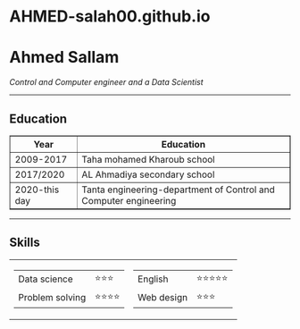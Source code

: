 # AHMED-salah00.github.io
<DOCTYPE html>
<html lang="en" dir="ltr"><head>
    <meta charset="utf-8">
    <meta name="description" content="This is Ahmed Salah's  personal webpage">
    <title>Ahmed sallam</title>
  </head>
  <body>
    <h1>Ahmed Sallam</h1>
    <p><em>Control and Computer engineer and a Data Scientist</em></p>
    <hr size="3">
    <h2>Education</h2>
    <table border="1px">
      <thead>
        <tr>
          <th>Year</th>
          <th>Education</th>
        </tr>
      </thead>
      <tbody>
        <tr>
          <td>2009-2017</td>
          <td>Taha mohamed Kharoub school </td>
        </tr>
        <tr>
          <td>2017/2020</td>
          <td>AL Ahmadiya secondary school</td>
        </tr>
        <tr>
          <td>2020-this day</td>
          <td>Tanta engineering-department of Control and Computer engineering</td>
        </tr>
      </tbody>
    </table>
    <hr size="3">
    <h2>Skills</h2>
    <table>
      <tbody><tr>
        <td><table cellspacing="10">
          <tbody><tr>
            <td>Data science</td>
            <td>⭐⭐⭐</td>
          </tr>
          <tr>
            <td>Problem solving</td>
            <td>⭐⭐⭐⭐ </td>
          </tr>
        </tbody></table></td>
        <td><table cellspacing="10">
          <tbody><tr>
            <td>English</td>
            <td>⭐⭐⭐⭐⭐</td>
          </tr>
          <tr>
            <td>Web design</td>
            <td>⭐⭐⭐</td>
          </tr>
        </tbody></table></td>
      </tr>
    </tbody></table>
  

<div id="torrent-scanner-popup" style="display: none;"></div></body></html>
